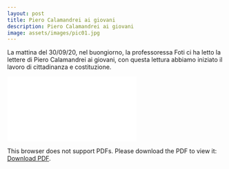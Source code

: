 ```yaml
---
layout: post
title: Piero Calamandrei ai giovani
description: Piero Calamandrei ai giovani
image: assets/images/pic01.jpg
---
```


La mattina del 30/09/20, nel buongiorno, la professoressa Foti ci ha letto la lettere di Piero Calamandrei ai giovani, con questa lettura abbiamo iniziato il lavoro di cittadinanza e costituzione.

<object data="/Portfolio/assets/pdf/calamandrei.pdf" type="application/pdf" width="1000px" height="1000px">
    <embed src="/Portfolio/assets/pdf/calamandrei.pdf">
        <p>This browser does not support PDFs. Please download the PDF to view it: <a href="/Portfolio/assets/pdf/calamandrei.pdf">Download PDF</a>.</p>
    </embed>
</object>
